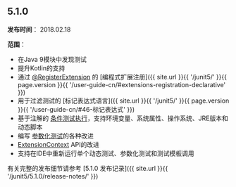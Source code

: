 ## 5.1.0

**发布时间**： 2018.02.18

**范围**：

- 在Java 9模块中发现测试
- 提升Kotlin的支持
- 通过 [@RegisterExtension](https://junit.org/junit5/docs/5.1.0/api/org/junit/jupiter/api/extension/RegisterExtension.html) 的 [编程式扩展注册]({{ site.url }}{{ '/junit5/' }}{{ page.version }}{{ '/user-guide-cn/#extensions-registration-declarative' }})
- 用于过滤测试的 [标记表达式语言]({{ site.url }}{{ '/junit5/' }}{{ page.version }}{{ '/user-guide-cn/#46-标记表达式' }})
- 基于注解的 [条件测试执行]()，支持环境变量、系统属性、操作系统、JRE版本和动态脚本
- 编写 [参数化测试]()的各种改进
- [ExtensionContext](https://junit.org/junit5/docs/5.1.0/api/org/junit/jupiter/api/extension/ExtensionContext.html) API的改进
- 支持在IDE中重新运行单个动态测试、参数化测试和测试模板调用


有关完整的发布细节请参考 [5.1.0 发布记录]({{ site.url }}{{ '/junit5/5.1.0/release-notes/' }})
